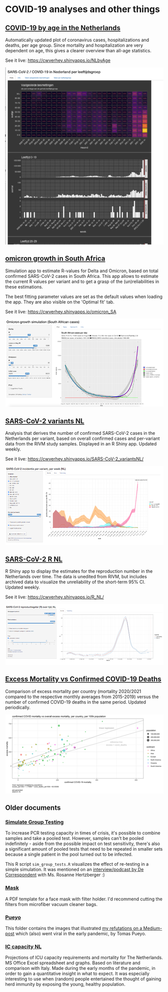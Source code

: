 # COVID-19 analyses and other things

## [COVID-19 by age in the Netherlands](NLbyAge)

Automatically updated plot of coronavirus cases, hospitalizations and deaths, per age group. Since mortality and hospitalization are very dependent on age, this gives a clearer overview than all-age statistics.

See it live: https://cwverhey.shinyapps.io/NLbyAge

![screenshot preview](NLbyAge/screenshot.png)

## [omicron growth in South Africa](omicron_SA)

Simulation app to estimate R-values for Delta and Omicron, based on total confirmed SARS-CoV-2 cases in South Africa. This app allows to estimate the current R values per variant and to get a grasp of the (un)reliabilities in these estimations.
            
The best fitting parameter values are set as the default values when loading the app. They are also visible on the 'Optimal fit' tab.

See it live: https://cwverhey.shinyapps.io/omicron_SA

![screenshot preview](omicron_SA/screenshot.png)

## [SARS-CoV-2 variants NL](SARS-CoV-2_variantsNL)

Analysis that derives the number of confirmed SARS-CoV-2 cases in the Netherlands per variant, based on overall confirmed cases and per-variant data from the RIVM study samples. Displayed in an R Shiny app. Updated weekly.

See it live: https://cwverhey.shinyapps.io/SARS-CoV-2_variantsNL/

![screenshot preview](SARS-CoV-2_variantsNL/screenshot.png)

## [SARS-CoV-2 R NL](SARS-CoV-2_R_NL)

R Shiny app to display the estimates for the reproduction number in the Netherlands over time. The data is unedited from RIVM, but includes archived data to visualize the unreliability of the short-term 95% CI. Updated weekly.

See it live: https://cwverhey.shinyapps.io/R_NL/

![screenshot preview](SARS-CoV-2_R_NL/screenshot.png)

## [Excess Mortality vs Confirmed COVID-19 Deaths](excess_mortality)

Comparison of excess mortality per country (mortality 2020/2021 compared to the respective monthly averages from 2015-2019) versus the number of confirmed COVID-19 deaths in the same period. Updated periodically.

![graph preview](excess_mortality/confirmedVsExcessMortality.png)

## Older documents

### [Simulate Group Testing](sim_group_tests.R)

To increase PCR testing capacity in times of crisis, it's possible to combine samples and take a pooled test. However, samples can't be pooled indefinitely - aside from the possible impact on test sensitivity, there's also a significant amount of pooled tests that need to be repeated in smaller sets because a single patient in the pool turned out to be infected.

This R script `sim_group_tests.R` visualizes the effect of re-testing in a simple simulation. It was mentioned on an [interview/podcast by De Correspondent](https://pca.st/episode/bb1580b8-8f06-4cb8-a626-aacf4c74df08) with Ms. Rosanne Hertzberger :)

### [Mask](mask)

A PDF template for a face mask with filter holder. I'd recommend cutting the filters from microfiber vacuum cleaner bags.

### [Pueyo](Pueyo)

This folder contains the images that illustrated [my refutations on a Medium-post](https://medium.com/@casparverhey/while-the-general-conclusion-and-advice-are-pretty-sound-there-are-more-people-infected-than-we-e78557df6462) which (also) went viral in the early pandemic, by Tomas Pueyo.

### [IC capacity NL](IC%20capacity%20NL)

Projections of ICU capacity requirements and mortality for The Netherlands. MS Office Excel spreadsheet and graphs. Based on literature and comparison with Italy. Made during the early months of the pandemic, in order to gain a quantitative insight in what to expect. It was especially interesting to use when (random) people entertained the thought of gaining herd immunity by exposing the young, healthy population.
